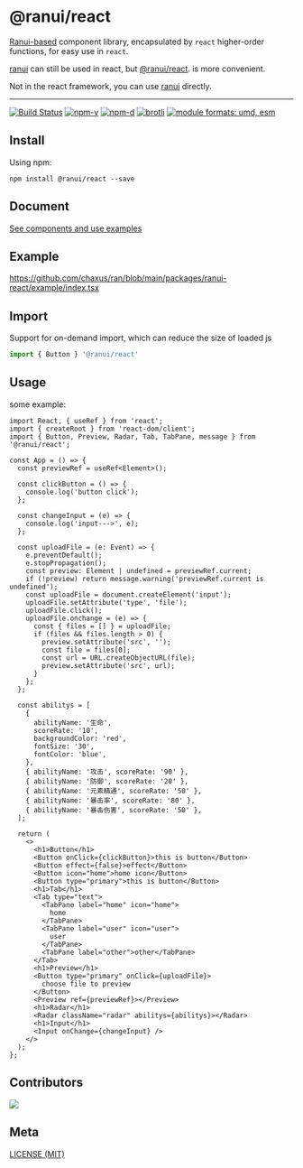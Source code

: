 # @ranui/react

[Ranui-based](https://www.npmjs.com/package/ranui) component library, encapsulated by `react` higher-order functions, for easy use in `react`.

[ranui](https://www.npmjs.com/package/ranui) can still be used in react, but [@ranui/react](https://www.npmjs.com/package/@ranui/react). is more convenient.

Not in the react framework, you can use [ranui](https://www.npmjs.com/package/ranui) directly.

---

<a href="https://github.com/chaxus/ran"><img src="https://img.shields.io/github/actions/workflow/status/chaxus/ran/ci.yml" alt="Build Status"></a>
<a href="https://github.com/chaxus/ran"><img src="https://img.shields.io/npm/v/@ranui/react.svg" alt="npm-v"></a>
<a href="https://github.com/chaxus/ran"><img src="https://img.shields.io/npm/dt/@ranui/react.svg" alt="npm-d"></a>
<a href="https://github.com/chaxus/ran"><img src="https://img.badgesize.io/https:/unpkg.com/@ranui/react/dist/umd/index.umd.cjs?label=brotli&compression=brotli" alt="brotli"></a>
<a href="https://github.com/chaxus/ran"><img src="https://img.shields.io/badge/module%20formats-umd%2C%20esm-green.svg" alt="module formats: umd, esm"></a>

## Install

Using npm:

```console
npm install @ranui/react --save
```

## Document

[See components and use examples](https://chaxus.github.io/ran/src/ranui/)

## Example

<https://github.com/chaxus/ran/blob/main/packages/ranui-react/example/index.tsx>

## Import

Support for on-demand import, which can reduce the size of loaded js

```js
import { Button } '@ranui/react'
```

## Usage

some example:

```tsx
import React, { useRef } from 'react';
import { createRoot } from 'react-dom/client';
import { Button, Preview, Radar, Tab, TabPane, message } from '@ranui/react';

const App = () => {
  const previewRef = useRef<Element>();

  const clickButton = () => {
    console.log('button click');
  };

  const changeInput = (e) => {
    console.log('input--->', e);
  };

  const uploadFile = (e: Event) => {
    e.preventDefault();
    e.stopPropagation();
    const preview: Element | undefined = previewRef.current;
    if (!preview) return message.warning('previewRef.current is undefined');
    const uploadFile = document.createElement('input');
    uploadFile.setAttribute('type', 'file');
    uploadFile.click();
    uploadFile.onchange = (e) => {
      const { files = [] } = uploadFile;
      if (files && files.length > 0) {
        preview.setAttribute('src', '');
        const file = files[0];
        const url = URL.createObjectURL(file);
        preview.setAttribute('src', url);
      }
    };
  };

  const abilitys = [
    {
      abilityName: '生命',
      scoreRate: '10',
      backgroundColor: 'red',
      fontSize: '30',
      fontColor: 'blue',
    },
    { abilityName: '攻击', scoreRate: '90' },
    { abilityName: '防御', scoreRate: '20' },
    { abilityName: '元素精通', scoreRate: '50' },
    { abilityName: '暴击率', scoreRate: '80' },
    { abilityName: '暴击伤害', scoreRate: '50' },
  ];

  return (
    <>
      <h1>Button</h1>
      <Button onClick={clickButton}>this is button</Button>
      <Button effect={false}>effect</Button>
      <Button icon="home">home icon</Button>
      <Button type="primary">this is button</Button>
      <h1>Tab</h1>
      <Tab type="text">
        <TabPane label="home" icon="home">
          home
        </TabPane>
        <TabPane label="user" icon="user">
          user
        </TabPane>
        <TabPane label="other">other</TabPane>
      </Tab>
      <h1>Preview</h1>
      <Button type="primary" onClick={uploadFile}>
        choose file to preview
      </Button>
      <Preview ref={previewRef}></Preview>
      <h1>Radar</h1>
      <Radar className="radar" abilitys={abilitys}></Radar>
      <h1>Input</h1>
      <Input onChange={changeInput} />
    </>
  );
};
```

## Contributors

<a href="https://github.com/chaxus/ran/graphs/contributors">
  <img src="https://contrib.rocks/image?repo=chaxus/ran" />
</a>

## Meta

[LICENSE (MIT)](/LICENSE)
